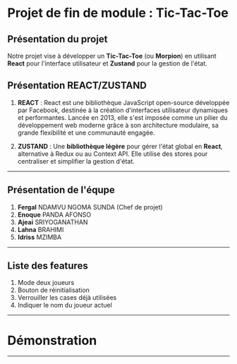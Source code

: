 # Projet de fin de module : Tic-Tac-Toe
## Présentation du projet
Notre projet vise à développer un **Tic-Tac-Toe** (ou **Morpion**) en utilisant **React** pour l'interface utilisateur et **Zustand** pour la gestion de l'état.
## Présentation REACT/ZUSTAND

1. **REACT** : React est une bibliothèque JavaScript open-source développée par Facebook, destinée à la création d'interfaces utilisateur dynamiques et performantes. Lancée en 2013, elle s'est imposée comme un pilier du développement web moderne grâce à son architecture modulaire, sa grande flexibilité et une communauté engagée.

2. **ZUSTAND** : Une **bibliothèque légère** pour gérer l'état global en **React**, alternative à Redux ou au Context API. Elle utilise des stores pour centraliser et simplifier la gestion d'état.

---
## Présentation de l'équpe

1. **Fergal** NDAMVU NGOMA SUNDA (Chef de projet)
2. **Enoque** PANDA AFONSO 
3. **Ajeai** SRIYOGANATHAN
4. **Lahna** BRAHIMI
5. **Idriss** MZIMBA 
---

## Liste des features

1. Mode deux joueurs
2. Bouton de réinitialisation
3. Verrouiller les cases déjà utilisées
4. Indiquer le nom du joueur actuel

---
# Démonstration
---


